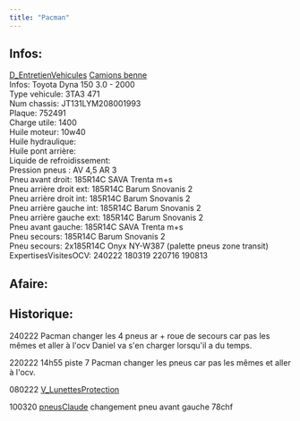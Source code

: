 ```yaml
---
title: "Pacman"
---
```


## Infos:
[D_EntretienVehicules](notes/departements/D_EntretienVehicules.md) [Camions benne](notes/equipements/vehicules/C_CamionsBenne.md)\
Infos: Toyota Dyna 150 3.0 - 2000\
Type vehicule: 3TA3 471\
Num chassis: JT131LYM208001993\
Plaque: 752491\
Charge utile: 1400\
Huile moteur: 10w40\
Huile hydraulique:\
Huile pont arrière:\
Liquide de refroidissement:\
Pression pneus : AV 4,5 AR 3\
Pneu avant droit: 185R14C SAVA Trenta m+s\
Pneu arrière droit ext: 185R14C Barum Snovanis 2\
Pneu arrière droit int: 185R14C Barum Snovanis 2\
Pneu arrière gauche int: 185R14C Barum Snovanis 2\
Pneu arrière gauche ext: 185R14C Barum Snovanis 2\
Pneu avant gauche: 185R14C SAVA Trenta m+s\
Pneu secours: 185R14C Barum Snovanis 2\
Pneu secours: 2x185R14C Onyx NY-W387 (palette pneus zone transit)\
ExpertisesVisitesOCV: 240222 180319 220716 190813

## Afaire:

## Historique:
240222 Pacman changer les 4 pneus ar + roue de secours car pas les mêmes et aller à l'ocv Daniel va s'en charger lorsqu'il a du temps.

220222 14h55 piste 7 Pacman changer les pneus car pas les mêmes et aller à l'ocv.

080222 [V_LunettesProtection](notes/equipements/vetements/V_LunettesProtection.md)

100320 [pneusClaude](notes/equipements/vehicules/pneusClaude.md) changement pneu avant gauche 78chf
